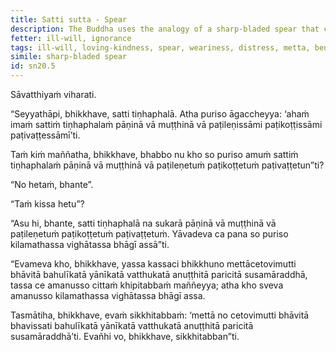```yaml
---
title: Satti sutta - Spear
description: The Buddha uses the analogy of a sharp-bladed spear that cannot be easily grasped, twisted, or rolled back to illustrate the power of loving-kindness in protecting the mind from agitation by non-human beings.
fetter: ill-will, ignorance
tags: ill-will, loving-kindness, spear, weariness, distress, metta, benevolent mind, release of mind, non-human beings, sn, sn12-21, sn20
simile: sharp-bladed spear
id: sn20.5
---
```


Sāvatthiyaṁ viharati.

“Seyyathāpi, bhikkhave, satti tiṇhaphalā. Atha puriso āgaccheyya: ‘ahaṁ imaṁ sattiṁ tiṇhaphalaṁ pāṇinā vā muṭṭhinā vā paṭileṇissāmi paṭikoṭṭissāmi paṭivaṭṭessāmī’ti.

Taṁ kiṁ maññatha, bhikkhave, bhabbo nu kho so puriso amuṁ sattiṁ tiṇhaphalaṁ pāṇinā vā muṭṭhinā vā paṭileṇetuṁ paṭikoṭṭetuṁ paṭivaṭṭetun”ti?

“No hetaṁ, bhante”.

“Taṁ kissa hetu”?

“Asu hi, bhante, satti tiṇhaphalā na sukarā pāṇinā vā muṭṭhinā vā paṭileṇetuṁ paṭikoṭṭetuṁ paṭivaṭṭetuṁ. Yāvadeva ca pana so puriso kilamathassa vighātassa bhāgī assā”ti.

“Evameva kho, bhikkhave, yassa kassaci bhikkhuno mettācetovimutti bhāvitā bahulīkatā yānīkatā vatthukatā anuṭṭhitā paricitā susamāraddhā, tassa ce amanusso cittaṁ khipitabbaṁ maññeyya; atha kho sveva amanusso kilamathassa vighātassa bhāgī assa.

Tasmātiha, bhikkhave, evaṁ sikkhitabbaṁ: ‘mettā no cetovimutti bhāvitā bhavissati bahulīkatā yānīkatā vatthukatā anuṭṭhitā paricitā susamāraddhā’ti. Evañhi vo, bhikkhave, sikkhitabban”ti.
